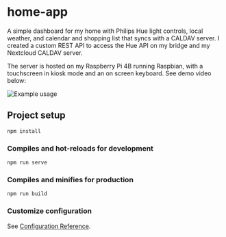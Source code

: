 # home-app

A simple dashboard for my home with Philips Hue light controls, local weather, and calendar and shopping list that syncs with a CALDAV server.
I created a custom REST API to access the Hue API on my bridge and my Nextcloud CALDAV server.

The server is hosted on my Raspberry Pi 4B running Raspbian, with a touchscreen in kiosk mode and an on screen keyboard. See demo video below:

![Example usage](https://i.imgur.com/ERuc91j.gif)



## Project setup
```
npm install
```

### Compiles and hot-reloads for development
```
npm run serve
```

### Compiles and minifies for production
```
npm run build
```

### Customize configuration
See [Configuration Reference](https://cli.vuejs.org/config/).
